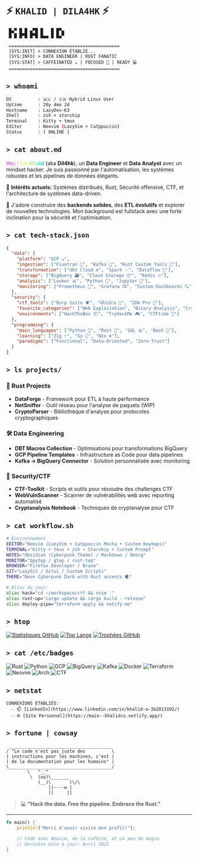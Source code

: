 # ⚡ `KHALID | DILA4HK` ⚡

```
 █▄▀ █ █ ▄▀█ █   █ █▀▄  
 █ █ █▀█ █▀█ █▄▄ █ █▄▀  
 
 ==========================================
 [SYS:INIT] > CONNEXION ÉTABLIE...
 [SYS:INFO] > DATA ENGINEER | RUST FANATIC
 [SYS:STAT] > CAFFEINATED ☕ | FOCUSED 🧠 | READY 💻
 ==========================================
```

## `> whoami`
```bash
OS          : 🇲🇦 / 🇫🇷 Hybrid Linux User
Uptime      : 28y 4mo 2d
Hostname    : LazyDev-K3
Shell       : zsh + starship
Terminal    : Kitty + tmux
Editor      : Neovim (LazyVim + Catppuccin)
Status      : [ ONLINE ] 
```

## `> cat about.md`

<span style="color:#ff00ff">H</span><span style="color:#ff33cc">e</span><span style="color:#ff6699">y</span> <span style="color:#ff9966">!</span> <span style="color:#ffcc33">I</span><span style="color:#ffff00">'</span><span style="color:#ccff00">m</span> <span style="color:#99ff33">K</span><span style="color:#66ff66">h</span><span style="color:#33ff99">a</span><span style="color:#00ffcc">l</span><span style="color:#00ccff">i</span><span style="color:#0099ff">d</span> (aka **Dil4hk**), un **Data Engineer** et **Data Analyst** avec un mindset hacker. Je suis passionné par l'automatisation, les systèmes robustes et les pipelines de données élégants.

🔮 **Intérêts actuels:** Systèmes distribués, Rust, Sécurité offensive, CTF, et l'architecture de systèmes data-driven.

💾 J'adore construire des **backends solides**, des **ETL évolutifs** et explorer de nouvelles technologies. Mon background est fullstack avec une forte inclination pour la sécurité et l'optimisation.

## `> cat tech-stack.json`

```json
{
  "data": {
    "platform": "GCP ☁️",
    "ingestion": ["Fivetran 🔌", "Kafka 🌊", "Rust Custom Tools 🦀"],
    "transformation": ["dbt Cloud ⚙️", "Spark ✨", "Dataflow 🌈"],
    "storage": ["BigQuery 🗃️", "Cloud Storage 📦", "Redis 🔥"],
    "analysis": ["Looker 📊", "Python 🐍", "Jupyter 📓"],
    "monitoring": ["Prometheus 📡", "Grafana 📺", "Custom Dashboards 🔍"]
  },
  "security": {
    "ctf_tools": ["Burp Suite 🕷️", "Ghidra 🔬", "IDA Pro 🔎"],
    "favorite_categories": ["Web Exploitation", "Binary Analysis", "Crypto"],
    "environments": ["HackTheBox 📦", "TryHackMe 🎮", "CTFtime 🚩"]
  },
  "programming": {
    "main_languages": ["Python 🐍", "Rust 🦀", "SQL 📊", "Bash 🐚"],
    "learning": ["Zig ⚡", "Go 🐹", "Nix ❄️"],
    "paradigms": ["Functional", "Data-Oriented", "Zero-Trust"]
  }
}
```

## `> ls projects/`

### 🦀 Rust Projects
- **DataForge** - Framework pour ETL à haute performance
- **NetSniffer** - Outil réseau pour l'analyse de paquets (WIP)
- **CryptoParser** - Bibliothèque d'analyse pour protocoles cryptographiques

### 🛠️ Data Engineering
- **DBT Macros Collection** - Optimisations pour transformations BigQuery
- **GCP Pipeline Templates** - Infrastructure as Code pour data pipelines
- **Kafka → BigQuery Connector** - Solution personnalisée avec monitoring

### 🔐 Security/CTF
- **CTF-Toolkit** - Scripts et outils pour résoudre des challenges CTF
- **WebVulnScanner** - Scanner de vulnérabilités web avec reporting automatisé
- **Cryptanalysis Notebook** - Techniques de cryptanalyse pour CTF

## `> cat workflow.sh`
```bash
# Environnement
EDITOR="Neovim (LazyVim + Catppuccin Mocha + Custom Keymaps)"
TERMINAL="Kitty + tmux + zsh + Starship + Custom Prompt"
NOTES="Obsidian (Cyberpunk Theme) / Markdown / Neorg"
MONITOR="bpytop / gtop / rust-top"
BROWSER="Firefox Developer / Brave"
GIT="LazyGit / Gitui / Custom Scripts"
THEME="Neon Cyberpunk Dark with Rust accents 🌒"

# Alias du jour:
alias hack="cd ~/workspace/ctf && nvim ."
alias rust-up="cargo update && cargo build --release"
alias deploy-pipe="terraform apply && notify-me"
```

## `> htop`

[![Statistiques GitHub](https://github-readme-stats.vercel.app/api?username=al-khali&show_icons=true&theme=radical)](https://github.com/al-khali)
[![Top Langs](https://github-readme-stats.vercel.app/api/top-langs/?username=kal-khali&layout=compact&theme=radical)](https://github.com/al-khali)
[![Trophées GitHub](https://github-profile-trophy.vercel.app/?username=al-khali&theme=radical&column=3&margin-w=15&margin-h=15)](https://github.com/al-khali)

## `> cat /etc/badges`

![Rust](https://img.shields.io/badge/Rust-000000?style=for-the-badge&logo=rust&logoColor=white)
![Python](https://img.shields.io/badge/Python-3776AB?style=for-the-badge&logo=python&logoColor=white)
![GCP](https://img.shields.io/badge/Google_Cloud-4285F4?style=for-the-badge&logo=google-cloud&logoColor=white)
![BigQuery](https://img.shields.io/badge/BigQuery-4285F4?style=for-the-badge&logo=google-cloud&logoColor=white)
![Kafka](https://img.shields.io/badge/Kafka-231F20?style=for-the-badge&logo=apache-kafka&logoColor=white)
![Docker](https://img.shields.io/badge/Docker-2CA5E0?style=for-the-badge&logo=docker&logoColor=white)
![Terraform](https://img.shields.io/badge/Terraform-7B42BC?style=for-the-badge&logo=terraform&logoColor=white)
![Neovim](https://img.shields.io/badge/NeoVim-%2357A143.svg?&style=for-the-badge&logo=neovim&logoColor=white)
![Arch](https://img.shields.io/badge/Arch%20Linux-1793D1?logo=arch-linux&logoColor=fff&style=for-the-badge)
![CTF](https://img.shields.io/badge/CTF-Player-red?style=for-the-badge)

## `> netstat`

```
CONNEXIONS ÉTABLIES:
  - 📫 [LinkedIn](https://www.linkedin.com/in/khalid-a-3b2813192/)
  - 🌐 [Site Personnel](https://main--khalidco.netlify.app/)

```

## `> fortune | cowsay`

```
 _______________________________________
/ "Le code n'est pas juste des          \
| instructions pour les machines, c'est |
| de la documentation pour les humains" |
\_______________________________________/
        \   ^__^
         \  (oo)\_______
            (__)\       )\/\
                ||----w |
                ||     ||
```

> 💻 **"Hack the data. Free the pipeline. Embrace the Rust."**

---

```rust
fn main() {
    println!("Merci d'avoir visité mon profil!");
    
    // Codé avec Neovim, de la caféine, et un peu de magie.
    // Dernière mise à jour: Avril 2025
}
```
